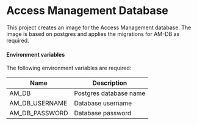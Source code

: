 # Access Management Database
This project creates an image for the Access Management database.
The image is based on postgres and applies the migrations for AM-DB as required.

#### Environment variables
The following environment variables are required:

| Name | Description |
|------|-------------|
| AM_DB | Postgres database name |
| AM_DB_USERNAME | Database username |
| AM_DB_PASSWORD | Database password |